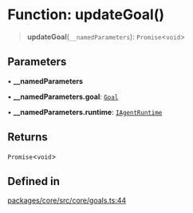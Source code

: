 # Function: updateGoal()

> **updateGoal**(`__namedParameters`): `Promise`\<`void`\>

## Parameters

• **\_\_namedParameters**

• **\_\_namedParameters.goal**: [`Goal`](../interfaces/Goal.md)

• **\_\_namedParameters.runtime**: [`IAgentRuntime`](../interfaces/IAgentRuntime.md)

## Returns

`Promise`\<`void`\>

## Defined in

[packages/core/src/core/goals.ts:44](https://github.com/ai16z/eliza/blob/d30d0a6e4929f1f9ad2fee78a425cc005922c069/packages/core/src/core/goals.ts#L44)
